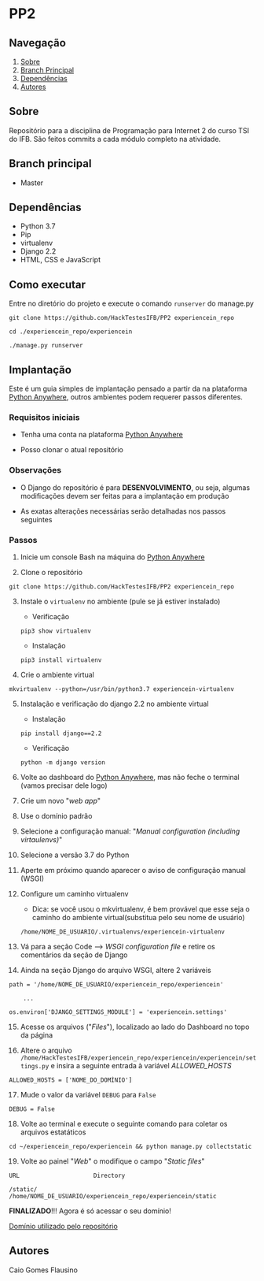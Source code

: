 # PP2

## Navegação
1. [Sobre](#sobre)
1. [Branch Principal](#branch-principal)
1. [Dependências](#dependências)
1. [Autores](#autores)

## Sobre

Repositório para a disciplina de Programação para Internet 2 do curso TSI do IFB. São feitos commits a cada módulo completo na atividade.

## Branch principal

- Master

## Dependências

- Python 3.7
- Pip
- virtualenv
- Django 2.2
- HTML, CSS e JavaScript

## Como executar

Entre no diretório do projeto e execute o comando `runserver` do manage.py

```
git clone https://github.com/HackTestesIFB/PP2 experiencein_repo

cd ./experiencein_repo/experiencein

./manage.py runserver
```

## Implantação

Este é um guia simples de implantação pensado a partir da na plataforma [Python Anywhere](https://www.pythonanywhere.com/), outros ambientes podem requerer passos diferentes.

### Requisitos iniciais

* Tenha uma conta na plataforma [Python Anywhere](https://www.pythonanywhere.com/)

* Posso clonar o atual repositório

### Observações

* O Django do repositório é para **DESENVOLVIMENTO**, ou seja, algumas modificações devem ser feitas para a implantação em produção

* As exatas alterações necessárias serão detalhadas nos passos seguintes

### Passos

1. Inicie um console Bash na máquina do [Python Anywhere](https://www.pythonanywhere.com/)

2. Clone o repositório

```
git clone https://github.com/HackTestesIFB/PP2 experiencein_repo
```

3. Instale o `virtualenv` no ambiente (pule se já estiver instalado)

    * Verificação
    ```
    pip3 show virtualenv
    ```

    * Instalação
    ```
    pip3 install virtualenv
    ```

4. Crie o ambiente virtual

```
mkvirtualenv --python=/usr/bin/python3.7 experiencein-virtualenv
```

5. Instalação e verificação do django 2.2 no ambiente virtual

    * Instalação
    ```
    pip install django==2.2
    ```

    * Verificação
    ```
    python -m django version
    ```

6. Volte ao dashboard do [Python Anywhere](https://www.pythonanywhere.com/), mas não feche o terminal (vamos precisar dele logo)

7. Crie um novo "*web app*"

8. Use o domínio padrão

9. Selecione a configuração manual: "*Manual configuration (including virtaulenvs)*"

10. Selecione a versão 3.7 do Python

11. Aperte em próximo quando aparecer o aviso de configuração manual (WSGI)

12. Configure um caminho virtualenv

    * Dica: se você usou o mkvirtualenv, é bem provável que esse seja o caminho do ambiente virtual(substitua pelo seu nome de usuário)
    ```
    /home/NOME_DE_USUARIO/.virtualenvs/experiencein-virtualenv
    ```

13. Vá para a seção Code --> *WSGI configuration file* e retire os comentários da seção de Django

14. Ainda na seção Django do arquivo WSGI, altere 2 variáveis

```
path = '/home/NOME_DE_USUARIO/experiencein_repo/experiencein'

    ...

os.environ['DJANGO_SETTINGS_MODULE'] = 'experiencein.settings'
```

15. Acesse os arquivos ("*Files*"), localizado ao lado do Dashboard no topo da página

16. Altere o arquivo `/home/HackTestesIFB/experiencein_repo/experiencein/experiencein/settings.py` e insira a seguinte entrada à variável *ALLOWED_HOSTS*

```
ALLOWED_HOSTS = ['NOME_DO_DOMÍNIO']
```

17. Mude o valor da variável `DEBUG` para `False`
```
DEBUG = False
```

18. Volte ao terminal e execute o seguinte comando para coletar os arquivos estatáticos
```
cd ~/experiencein_repo/experiencein && python manage.py collectstatic
```

19. Volte ao painel "*Web*" o modifique o campo "*Static files*"

```
URL                     Directory

/static/                /home/NOME_DE_USUARIO/experiencein_repo/experiencein/static
```

**FINALIZADO**!!! Agora é só acessar o seu domínio!

[Domínio utilizado pelo repositório](https://hacktestesifb.pythonanywhere.com/)

## Autores

Caio Gomes Flausino

